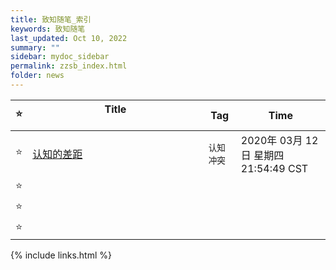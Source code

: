 ```yaml
---
title: 致知随笔_索引
keywords: 致知随笔
last_updated: Oct 10, 2022
summary: ""
sidebar: mydoc_sidebar
permalink: zzsb_index.html
folder: news
---
```



| ⭐           | Title &emsp;&emsp;&emsp;&emsp;&emsp;&emsp;&emsp;&emsp;&emsp;&emsp;&emsp;&emsp;&emsp;&emsp;&emsp;&emsp; | Tag          | Time          |
| ----------- | ----------- | ----------- | ----------- |
| ⭐           | [认知的差距](zzsb_202003122154.html)  | `认知` `冲突` | 2020年 03月 12日 星期四 21:54:49 CST |
| ⭐           |  |  |  |
| ⭐           |  |  |  |
| ⭐           |  |  |  |

{% include links.html %}
